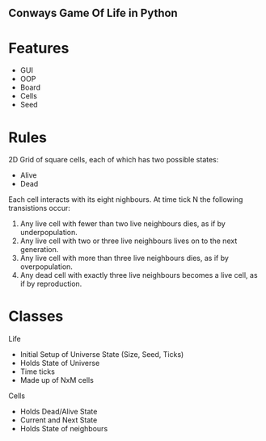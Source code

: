 ## Conways Game Of Life in Python
# Features
* GUI
* OOP
* Board
* Cells
* Seed

# Rules
2D Grid of square cells, each of which has two possible states:
* Alive
* Dead

Each cell interacts with its eight nighbours. 
At time tick N the following transistions occur:
1. Any live cell with fewer than two live neighbours dies, as if by underpopulation.
2. Any live cell with two or three live neighbours lives on to the next generation.
3. Any live cell with more than three live neighbours dies, as if by overpopulation.
4. Any dead cell with exactly three live neighbours becomes a live cell, as if by reproduction.

# Classes
Life 
* Initial Setup of Universe State (Size, Seed, Ticks)
* Holds State of Universe 
* Time ticks
* Made up of NxM cells

Cells
* Holds Dead/Alive State
* Current and Next State
* Holds State of neighbours